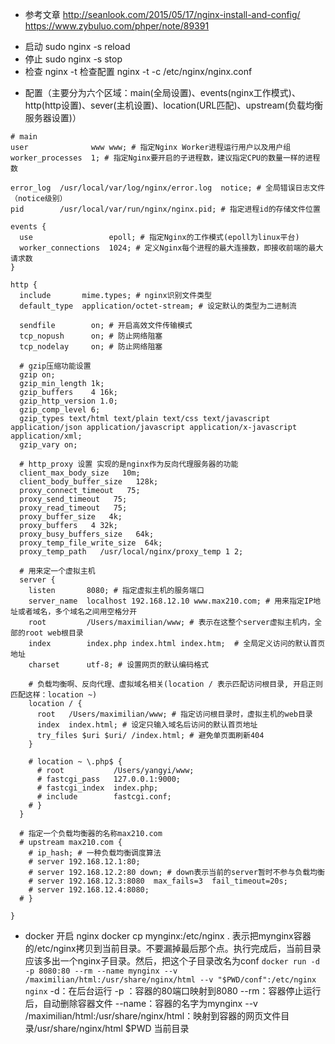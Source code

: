 - 参考文章
http://seanlook.com/2015/05/17/nginx-install-and-config/
https://www.zybuluo.com/phper/note/89391

* 启动 sudo nginx -s reload
* 停止 sudo nginx -s stop
* 检查 nginx -t 检查配置 nginx -t -c /etc/nginx/nginx.conf

- 配置（主要分为六个区域：main(全局设置)、events(nginx工作模式)、http(http设置)、sever(主机设置)、location(URL匹配)、upstream(负载均衡服务器设置)）
```
# main
user              www www; # 指定Nginx Worker进程运行用户以及用户组
worker_processes  1; # 指定Nginx要开启的子进程数，建议指定CPU的数量一样的进程数

error_log  /usr/local/var/log/nginx/error.log  notice; # 全局错误日志文件（notice级别）
pid        /usr/local/var/run/nginx/nginx.pid; # 指定进程id的存储文件位置

events {
  use                 epoll; # 指定Nginx的工作模式(epoll为linux平台)
  worker_connections  1024; # 定义Nginx每个进程的最大连接数，即接收前端的最大请求数
}

http {
  include       mime.types; # nginx识别文件类型
  default_type  application/octet-stream; # 设定默认的类型为二进制流

  sendfile        on; # 开启高效文件传输模式
  tcp_nopush      on; # 防止网络阻塞
  tcp_nodelay     on; # 防止网络阻塞

  # gzip压缩功能设置
  gzip on;
  gzip_min_length 1k;
  gzip_buffers    4 16k;
  gzip_http_version 1.0;
  gzip_comp_level 6;
  gzip_types text/html text/plain text/css text/javascript application/json application/javascript application/x-javascript application/xml;
  gzip_vary on;

  # http_proxy 设置 实现的是nginx作为反向代理服务器的功能
  client_max_body_size   10m;
  client_body_buffer_size   128k;
  proxy_connect_timeout   75;
  proxy_send_timeout   75;
  proxy_read_timeout   75;
  proxy_buffer_size   4k;
  proxy_buffers   4 32k;
  proxy_busy_buffers_size   64k;
  proxy_temp_file_write_size  64k;
  proxy_temp_path   /usr/local/nginx/proxy_temp 1 2;

  # 用来定一个虚拟主机
  server {
    listen       8080; # 指定虚拟主机的服务端口
    server_name  localhost 192.168.12.10 www.max210.com; # 用来指定IP地址或者域名，多个域名之间用空格分开
    root         /Users/maximilian/www; # 表示在这整个server虚拟主机内，全部的root web根目录
    index        index.php index.html index.htm;  # 全局定义访问的默认首页地址
    charset      utf-8; # 设置网页的默认编码格式

    # 负载均衡啊、反向代理、虚拟域名相关(location / 表示匹配访问根目录, 开启正则匹配这样：location ~)
    location / {
      root   /Users/maximilian/www; # 指定访问根目录时，虚拟主机的web目录
      index  index.html; # 设定只输入域名后访问的默认首页地址
      try_files $uri $uri/ /index.html; # 避免单页面刷新404
    }

    # location ~ \.php$ {
      # root           /Users/yangyi/www;
      # fastcgi_pass   127.0.0.1:9000;
      # fastcgi_index  index.php;
      # include        fastcgi.conf;
    # }
  }

  # 指定一个负载均衡器的名称max210.com
  # upstream max210.com {
    # ip_hash; # 一种负载均衡调度算法
    # server 192.168.12.1:80;
    # server 192.168.12.2:80 down; # down表示当前的server暂时不参与负载均衡
    # server 192.168.12.3:8080  max_fails=3  fail_timeout=20s;
    # server 192.168.12.4:8080;
  # }

}
```

- docker 开启 nginx
docker cp mynginx:/etc/nginx .  表示把mynginx容器的/etc/nginx拷贝到当前目录。不要漏掉最后那个点。执行完成后，当前目录应该多出一个nginx子目录。然后，把这个子目录改名为conf
`docker run -d -p 8080:80 --rm --name mynginx --v /maximilian/html:/usr/share/nginx/html --v "$PWD/conf":/etc/nginx nginx`
-d：在后台运行
-p ：容器的80端口映射到8080
--rm：容器停止运行后，自动删除容器文件
--name：容器的名字为mynginx
--v /maximilian/html:/usr/share/nginx/html：映射到容器的网页文件目录/usr/share/nginx/html
$PWD 当前目录
